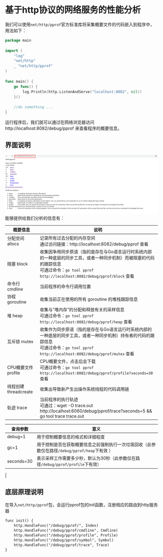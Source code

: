 # 基于http协议的网络服务的性能分析

我们可以使用`net/http/pprof`官方标准库将采集概要文件的代码嵌入到程序中，用法如下：

```go
package main

import (
	"log"
	"net/http"
	_ "net/http/pprof"
)

func main() {
	go func() {
		log.Println(http.ListenAndServe("localhost:8082", nil))
	}()
	
	//do something ...
}
```
运行程序后，我们就可以通过在网络浏览器访问 http://localhost:8082/debug/pprof 来查看程序的概要信息。

## 界面说明

![浏览器-概要首页.png](浏览器-概要首页.png)
能够提供给我们分析的信息有：

| 概要信息 | 说明 |
| --- | --- |
| 分配空间 allocs | 记录所有过去分配的内存空间 <br> 通过访问链接：http://localhost:8082/debug/pprof 查看  |
| 阻塞 block | 收集因争用同步原语（指的是存在与Go语言运行时系统内部的一种底层的同步工具，或者一种同步机制）而被阻塞的代码的跟踪信息 <br> 可通过命令：`go tool pprof http://localhost:8082/debug/pprof/block` 查看 |
| 命令行 cmdline | 当前程序的命令行调用位置 |
| 协程 goroutine | 收集当前正在使用的所有 goroutine 的堆栈跟踪信息 |
| 堆 heap | 收集与“堆内存”的分配和释放有关的采样信息 <br> 可通过命令：`go tool pprof http://localhost:8082/debug/pprof/heap` 查看|
| 互斥锁 mutex | 收集作为同步原语（指的是存在与Go语言运行时系统内部的一种底层的同步工具，或者一种同步机制）持有者的代码的跟踪信息 <br> 可通过命令：`go tool pprof http://localhost:8082/debug/pprof/mutex` 查看 |
| CPU概要文件 profile | CPU概要文件，点击后会下载 <br> 可通过命令：`go tool pprof http://localhost:8082/debug/pprof/profile?seconds=30` 查看 |
| 线程创建 threadcreate | 收集出导致新产生出操作系统线程的代码调用链 |
| 轨迹 trace | 当前程序的执行轨迹 <br> 可通过：wget -O trace.out http://localhost:6060/debug/pprof/trace?seconds=5 && go tool trace trace.out | 

| 查询参数 | 意义 |
| --- | --- |
| debug=1 | 用于控制概要信息的格式和详细程度 |
| gc=1 | 用于控制是否在获取概要信息之前强制执行一次垃圾回收（此参数仅在路径`/debug/pprof/heap`下有效 ） |
| seconds=30 | 表示采样工作需要多少秒，默认为30秒（此参数仅在路径`/debug/pprof/profile`下有效） |
|

## 底层原理说明

在导入`net/http/pprof`包，会运行pprof包的init函数，注册相应的路由到http服务器
```gotemplate
func init() {
	http.HandleFunc("/debug/pprof/", Index)
	http.HandleFunc("/debug/pprof/cmdline", Cmdline)
	http.HandleFunc("/debug/pprof/profile", Profile)
	http.HandleFunc("/debug/pprof/symbol", Symbol)
	http.HandleFunc("/debug/pprof/trace", Trace)
}
```